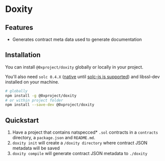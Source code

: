 # Doxity

## Features

* Generates contract meta data used to generate documentation


## Installation

You can install `@0xproject/doxity` globally or locally in your project.

You'll also need `solc 0.4.X` ([native](http://solidity.readthedocs.io/en/develop/installing-solidity.html#binary-packages) until [solc-js is supported](https://github.com/ethereum/solc-js/issues/70)) and libssl-dev installed on your machine.

```bash
# globally
npm install -g @0xproject/doxity
# or within project folder
npm install --save-dev @0xproject/doxity
```

## Quickstart

1. Have a project that contains natspecced* `.sol` contracts in a `contracts` directory, a `package.json` and `README.md`.
1. `doxity init` will create a `/doxity directory` where contract JSON metadata will be saved
1. `doxity compile` will generate contract JSON metadata to `./doxity`

